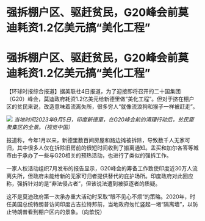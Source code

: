 # 强拆棚户区、驱赶贫民，G20峰会前莫迪耗资1.2亿美元搞“美化工程”

# 强拆棚户区、驱赶贫民，G20峰会前莫迪耗资1.2亿美元搞“美化工程”

【环球时报综合报道】据美联社4日报道，为了迎接即将召开的二十国集团（G20）峰会，莫迪政府耗资1.2亿美元给新德里做“美化工程”。但对于挤在棚户区的贫民来说，改造意味着流离失所，很多穷人“就像流浪狗和猴子一样被赶走”。

![](https://inews.gtimg.com/om_bt/OEtrBCk8ElDdnLfr7cZ7Sl_P3yW9AZe2FV4KB1H1C2r28AA/1000)
_当地时间2023年9月5日，印度新德里，在G20峰会前的清理行动后，贫民窟聚集区的全景。（视觉中国）_

报道称，今年1月以来，新德里数百间房屋和路边摊被拆除，导致数千人无家可归，其中很多人仅在拆除旧房前的很短时间收到了搬离通知。孟买和加尔各答等城市由于承办了一些与G20相关的预热活动，也进行了类似的强拆工作。

一家人权活动组织7月发布的报告显示，G20峰会的筹备工作致使印度近30万人流离失所，但政府未能给新的无家可归者提供替代的庇护场所。印度政府对此回应称，强拆针对的是“非法侵占者”，但该说法遭到被驱逐者的质疑。

这不是莫迪政府第一次承办重大活动时采取“眼不见心不烦”的策略。2020年，时任美国总统特朗普访问印度古吉拉特邦前，当地政府匆忙竖起一堵“隔离墙”，以防止特朗普看到棚户区内的景象。（向歆悦）

